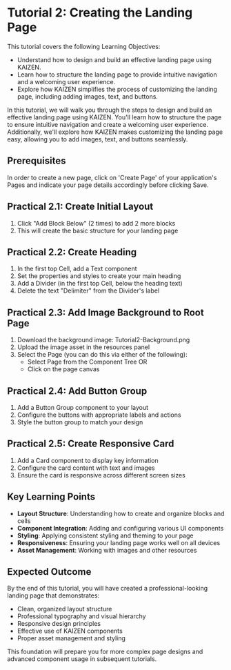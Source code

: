 # Tutorial 2: Creating the Landing Page

This tutorial covers the following Learning Objectives:

- Understand how to design and build an effective landing page using KAIZEN.
- Learn how to structure the landing page to provide intuitive navigation and a welcoming user experience.
- Explore how KAIZEN simplifies the process of customizing the landing page, including adding images, text, and buttons.

In this tutorial, we will walk you through the steps to design and build an effective landing page using KAIZEN. You'll learn how to structure the page to ensure intuitive navigation and create a welcoming user experience. Additionally, we'll explore how KAIZEN makes customizing the landing page easy, allowing you to add images, text, and buttons seamlessly.

## Prerequisites

In order to create a new page, click on 'Create Page' of your application's Pages and indicate your page details accordingly before clicking Save.

## Practical 2.1: Create Initial Layout

1. Click "Add Block Below" (2 times) to add 2 more blocks
2. This will create the basic structure for your landing page

## Practical 2.2: Create Heading

1. In the first top Cell, add a Text component
2. Set the properties and styles to create your main heading
3. Add a Divider (in the first top Cell, below the heading text)
4. Delete the text "Delimiter" from the Divider's label

## Practical 2.3: Add Image Background to Root Page

1. Download the background image: Tutorial2-Background.png
2. Upload the image asset in the resources panel
3. Select the Page (you can do this via either of the following):
   - Select Page from the Component Tree OR
   - Click on the page canvas

## Practical 2.4: Add Button Group

1. Add a Button Group component to your layout
2. Configure the buttons with appropriate labels and actions
3. Style the button group to match your design

## Practical 2.5: Create Responsive Card

1. Add a Card component to display key information
2. Configure the card content with text and images
3. Ensure the card is responsive across different screen sizes

## Key Learning Points

- **Layout Structure**: Understanding how to create and organize blocks and cells
- **Component Integration**: Adding and configuring various UI components
- **Styling**: Applying consistent styling and theming to your page
- **Responsiveness**: Ensuring your landing page works well on all devices
- **Asset Management**: Working with images and other resources

## Expected Outcome

By the end of this tutorial, you will have created a professional-looking landing page that demonstrates:
- Clean, organized layout structure
- Professional typography and visual hierarchy
- Responsive design principles
- Effective use of KAIZEN components
- Proper asset management and styling

This foundation will prepare you for more complex page designs and advanced component usage in subsequent tutorials.
